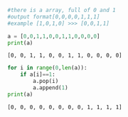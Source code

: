 ```python
#there is a array, full of 0 and 1 
#output format[0,0,0,0,1,1,1]
#example [1,0,1,0] >>> [0,0,1,1]

a = [0,0,1,1,0,0,1,1,0,0,0,0]
print(a)
```

    [0, 0, 1, 1, 0, 0, 1, 1, 0, 0, 0, 0]



```python
for i in range(0,len(a)):
    if a[i]==1:
        a.pop(i)
        a.append(1)
print(a)
```

    [0, 0, 0, 0, 0, 0, 0, 0, 1, 1, 1, 1]

